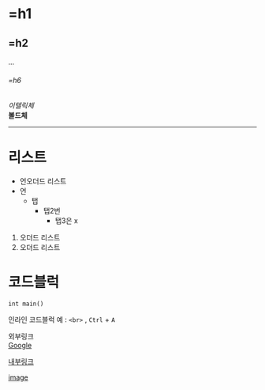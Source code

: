 # =h1
## =h2
...
###### =h6

*이텔릭체* <br>
**볼드체**

---
# 리스트
* 언오더드 리스트
* 언
    * 탭
        * 탭2번
            * 탭3은 x

1. 오더드 리스트
4. 오더드 리스트

# 코드블럭
```
int main()
```

인라인 코드블럭 예 : `<br>` , `Ctrl` + `A`

외부링크 <br>
[Google](https://google.com)

[내부링크](#h1)

[image](./20231027090450_wfludeql.png)


